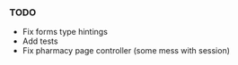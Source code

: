### TODO
- Fix forms type hintings
- Add tests
- Fix pharmacy page controller (some mess with session)
